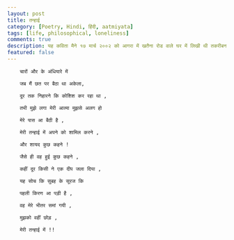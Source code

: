 ```yaml
---
layout: post
title: तन्हाई
category: [Poetry, Hindi, हिंदी, aatmiyata]
tags: [life, philosophical, loneliness]
comments: true
description: यह कविता मैने १७ मार्च २००२ को आगरा में खतैना रोड वाले घर में लिखी थी तकरीबन रात को १:२५ प्रात: बजे।
featured: false
---
```


        चारों और के अंधियारे में

        जब मैं छत पर बैठा था अकेला,

        दूर तक निहारने कि कोशिश कर रहा था ,

        तभी मुझे लगा मेरी आत्मा मुझसे अलग हो

        मेरे पास आ बैठी है ,

        मेरी तन्हाई में अपने को शामिल करने ,

        और शायद कुछ कहने !

        जैसे ही वह हुई कुछ कहने ,

        कहीं दूर किसी ने एक दीप जला दिया ,

        यह सोच कि सुबह के सूरज कि

        पहली किरण आ पड़ी है ,

        वह मेरे भीतर समां गयी ,

        मुझको वहीं छोड़ ,

        मेरी तन्हाई में !!

